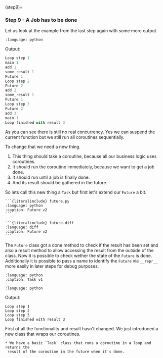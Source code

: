(step9)=

### Step 9 - A Job has to be done

Let us look at the example from the last step again with some more output.

```{literalinclude} step9_1.py
:language: python
```
Output:

```python
Loop step 1
main 1
add 1
some_result 1
Future 1
Loop step 2
Future 2
add 2
some_result 1
Future 1
Loop step 3
Future 2
add 3
main 1
Loop finished with result 3
```

As you can see there is still no real concurrency. Yes we can suspend the
current function but we still run all coroutines sequentially.

To change that we need a new thing.
1. This thing should take a coroutine, because all our business logic uses
   coroutines.
2. It should run the coroutine immediately, because we want to get a job done.
3. It should run until a job is finally done.
4. And its result should be gathered in the future.

So lets call this new thing a `Task` but first let's extend our `Future` a bit.


````{tab} Source
```{literalinclude} future.py
:language: python
:caption: Future v2
```
````
````{tab} Diff
```{literalinclude} future.diff
:language: diff
:caption: Future v2
```
````

The `Future` class got a done method to check if the result has been set and
also a result method to allow accessing the result from the outside of the
class. Now it is possible to check wether the state of the `Future` is done.
Additionally it is possible to pass a name to identify the `Future` via
 `__repr__` more easily in later steps for debug purposes.

```{literalinclude} task.py
:language: python
:caption: Task v1
```

```{literalinclude} step9_2.py
:language: python
```

Output:

```
Loop step 1
Loop step 2
Loop step 3
Loop finished with result 3
```

First of all the functionality and result hasn't changed. We just introduced a
new class that wraps our coroutines.


```{admonition} Summary
* We have a basic `Task` class that runs a coroutine in a loop and returns the
 result of the coroutine in the future when it's done.
```

